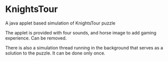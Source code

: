KnightsTour
===========

A java applet based simulation of KnightsTour puzzle

The applet is provided with four sounds, and horse image to add gaming experience. Can be removed.

There is also a simulation thread running in the background that serves as a solution to the puzzle. It can be done only once.
